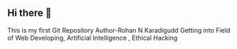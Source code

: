## Hi there 👋
This is my first Git Repository 
Author-Rohan N Karadigudd 
Getting into Field of Web Developing, Artificial Intelligence , Ethical Hacking 

